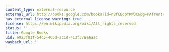 ```yaml
---
content_type: external-resource
external_url: http://books.google.com/books?id=nBfCEqpYKW0C&pg=PAfrontcover
has_external_license_warning: true
license: https://en.wikipedia.org/wiki/All_rights_reserved
status: ''
title: Google Books
uid: e923f01f-54c5-405d-ac1d-413f379a6aac
wayback_url: ''
---
```

